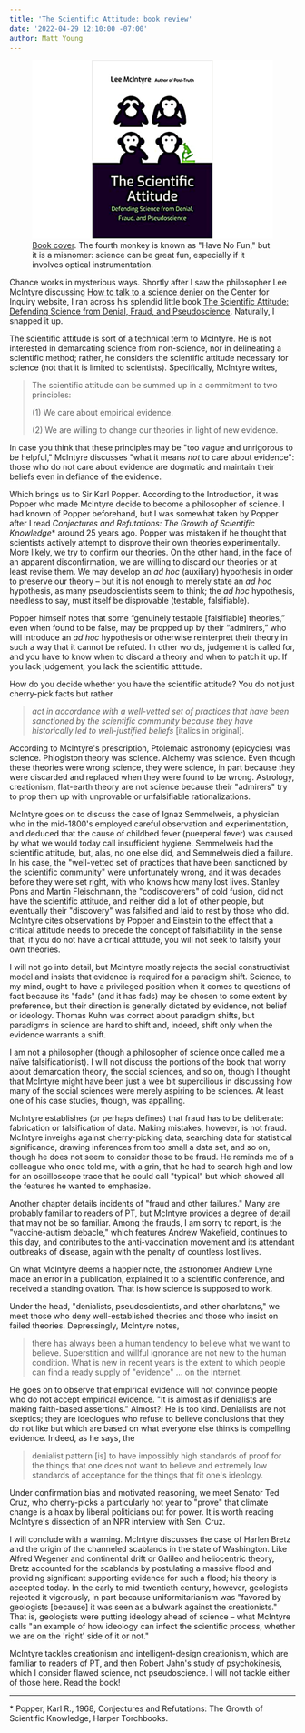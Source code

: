 ```yaml
---
title: 'The Scientific Attitude: book review' 
date: '2022-04-29 12:10:00 -07:00'
author: Matt Young
---
```


<figure>
<img src="/uploads/2022/McIntyre_Cover.jpg" alt="Book cover"/>
<figcaption>
<a href="https://leemcIntyrebooks.com/books/the-scientific-attitude/">Book cover</a>. The fourth monkey is known as "Have No Fun," but it is a misnomer: science can be great fun, especially if it involves optical instrumentation.
</figcaption>
</figure>

Chance works in mysterious ways. Shortly after I saw the philosopher Lee McIntyre discussing <a href="https://centerforinquiry.org/video/how-to-talk-to-a-science-denier/">How to talk to a science denier</a> on the Center for Inquiry website, I ran across his splendid little book <a href="https://mitpress.mit.edu/books/scientific-attitude">The Scientific Attitude: Defending Science from Denial, Fraud, and Pseudoscience</a>. Naturally, I snapped it up.

<!--more-->

The scientific attitude is sort of a technical term to McIntyre. He is not interested in demarcating science from non-science, nor in delineating a scientific method; rather, he considers the scientific attitude necessary for science (not that it is limited to scientists). Specifically, McIntyre writes,

<blockquote><p>The scientific attitude can be summed up in a commitment to two principles:</p> 
<p>(1) We care about empirical evidence. </p> 
<p>(2) We are willing to change our theories in light of new evidence. </p></blockquote>

In case you think that these principles may be "too vague and unrigorous to be helpful," McIntyre discusses "what it means <i>not</i> to care about evidence": those who do not care about evidence are dogmatic and maintain their beliefs even in defiance of the evidence.

Which brings us to Sir Karl Popper. According to the Introduction, it was Popper who made McIntyre decide to become a philosopher of science. I had known of Popper beforehand, but I was somewhat taken by Popper after I read <i>Conjectures and Refutations: The Growth of Scientific Knowledge</i>* around 25 years ago. Popper was mistaken if he thought that scientists actively attempt to disprove their own theories experimentally. More likely, we try to confirm our theories. On the other hand, in the face of an apparent disconfirmation, we are willing to discard our theories or at least revise them. We may develop an <i>ad hoc</i> (auxiliary) hypothesis in order to preserve our theory &ndash; but it is not enough to merely state an <i>ad hoc</i> hypothesis, as many pseudoscientists seem to think; the <i>ad hoc</i> hypothesis, needless to say, must itself be disprovable (testable, falsifiable). 

Popper himself notes that some “genuinely testable [falsifiable] theories,” even when found to be false, may be propped up by their “admirers,” who will introduce an <i>ad hoc</i> hypothesis or otherwise reinterpret their theory in such a way that it cannot be refuted. In other words, judgement is called for, and you have to know when to discard a theory and when to patch it up. If you lack judgement, you lack the scientific attitude. 

How do you decide whether you have the scientific attitude? You do not just cherry-pick facts but rather

<blockquote><i>act in accordance with a well-vetted set of practices that have been sanctioned by the scientific community because they have historically led to well-justified beliefs</i> [italics in original]. </blockquote>

According to McIntyre's prescription, Ptolemaic astronomy (epicycles) was science. Phlogiston theory was science. Alchemy was science. Even though these theories were wrong science, they were science, in part because they were discarded and replaced when they were found to be wrong. Astrology, creationism, flat-earth theory are not science because their "admirers" try to prop them up with unprovable or unfalsifiable rationalizations.

McIntyre goes on to discuss the case of Ignaz Semmelweis, a physician who in the mid-1800's employed careful observation and experimentation, and deduced that the cause of childbed fever (puerperal fever) was caused by what we would today call insufficient hygiene. Semmelweis had the scientific attitude, but, alas, no one else did, and Semmelweis died a failure. In his case, the "well-vetted set of practices that have been sanctioned by the scientific community" were unfortunately wrong, and it was decades before they were set right, with who knows how many lost lives. Stanley Pons and Martin Fleischmann, the "codiscoverers" of cold fusion, did not have the scientific attitude, and neither did a lot of other people, but eventually their "discovery" was falsified and laid to rest by those who did. McIntyre cites observations by Popper and Einstein to the effect that a critical attitude needs to precede the concept of falsifiability in the sense that, if you do not have a critical attitude, you will not seek to falsify your own theories. 

I will not go into detail, but McIntyre mostly rejects the social constructivist model and insists that evidence is required for a paradigm shift. Science, to my mind, ought to have a privileged position when it comes to questions of fact because its "fads" (and it has fads) may be chosen to some extent by preference, but their direction is generally dictated by evidence, not belief or ideology. Thomas Kuhn was correct about paradigm shifts, but paradigms in science are hard to shift and, indeed, shift only when the evidence warrants a shift.

I am not a philosopher (though a philosopher of science once called me a naïve falsificationist). I will not discuss the portions of the book that worry about demarcation theory, the social sciences, and so on, though I thought that McIntyre might have been just a wee bit supercilious in discussing how many of the social sciences were merely aspiring to be sciences. At least one of his case studies, though, was appalling.

McIntyre establishes (or perhaps defines) that fraud has to be deliberate: fabrication or falsification of data. Making mistakes, however, is not fraud. McIntyre inveighs against cherry-picking data, searching data for statistical significance, drawing inferences from too small a data set, and so on, though he does not seem to consider those to be fraud. He reminds me of a colleague who once told me, with a grin, that he had to search high and low for an oscilloscope trace that he could call "typical" but which showed all the features he wanted to emphasize.

Another chapter details incidents of "fraud and other failures." Many are probably familiar to readers of PT, but McIntyre provides a degree of detail that may not be so familiar. Among the frauds, I am sorry to report, is the "vaccine-autism debacle," which features Andrew Wakefield, continues to this day, and contributes to the anti-vaccination movement and its attendant outbreaks of disease, again with the penalty of countless lost lives. 

On what McIntyre deems a happier note, the astronomer Andrew Lyne made an error in a publication, explained it to a scientific conference, and received a standing ovation.  That is how science is supposed to work.

Under the head, "denialists, pseudoscientists, and other charlatans," we meet those who deny well-established theories and those who insist on failed theories. Depressingly, McIntyre notes,

<blockquote>there has always been a human tendency to believe what we want to believe. Superstition and willful ignorance are not new to the human condition. What is new in recent years is the extent to which people can find a ready supply of "evidence" … on the Internet. </blockquote>

He goes on to observe that empirical evidence will not convince people who do not accept empirical evidence. "It is almost as if denialists are making faith-based assertions." Almost?! He is too kind. Denialists are not skeptics; they are ideologues who refuse to believe conclusions that they do not like but which are based on what everyone else thinks is compelling evidence. Indeed, as he says, the 

<blockquote>denialist pattern [is] to have impossibly high standards of proof for the things that one does not want to believe and extremely low standards of acceptance for the things that fit one's ideology. </blockquote>

Under confirmation bias and motivated reasoning, we meet Senator Ted Cruz, who cherry-picks a particularly hot year to "prove" that climate change is a hoax by liberal politicians out for power. It is worth reading McIntyre's dissection of an NPR interview with Sen. Cruz.

I will conclude with a warning. McIntyre discusses the case of Harlen Bretz and the origin of the channeled scablands in the state of Washington. Like Alfred Wegener and continental drift or Galileo and heliocentric theory, Bretz accounted for the scablands by postulating a massive flood and providing significant supporting evidence for such a flood; his theory is accepted today. In the early to mid-twentieth century, however, geologists rejected it vigorously, in part because uniformitarianism was "favored by geologists [because] it was seen as a bulwark against the creationists." That is, geologists were putting ideology ahead of science &ndash; what McIntyre calls "an example of how ideology can infect the scientific process, whether we are on the 'right' side of it or not."

McIntyre tackles creationism and intelligent-design creationism, which are familiar to readers of PT, and then Robert Jahn's study of psychokinesis, which I consider flawed science, not pseudoscience. I will not tackle either of those here.  Read the book!

-----

&#42; Popper, Karl R., 1968, Conjectures and Refutations: The Growth of Scientific Knowledge, Harper Torchbooks.





